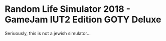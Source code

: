 
# Random Life Simulator 2018 - GameJam IUT2 Edition GOTY Deluxe

Seriuously, this is not a jewish simulator...
